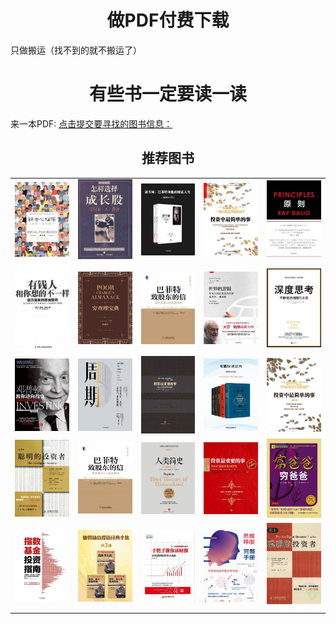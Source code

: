 # <center>做PDF付费下载</center>

只做搬运（找不到的就不搬运了）

# <center>有些书一定要读一读</center>

来一本PDF:
<a href='https://wenjuan.feishu.cn/m?t=sn5peeO0CbLi-wm81'>点击提交要寻找的图书信息：</a> 



## <center>推荐图书</center>

|                                                              |                                                              |                                                              |                                                              |                                                              |
| ------------------------------------------------------------ | ------------------------------------------------------------ | ------------------------------------------------------------ | ------------------------------------------------------------ | ------------------------------------------------------------ |
| ![00b1b0fb81d088d20c1dbe6414c1ac97](assets/00b1b0fb81d088d20c1dbe6414c1ac97.jpeg) | ![1aafc36faff7c186a53349206ae9163a](assets/1aafc36faff7c186a53349206ae9163a.jpeg) | ![3e22a4835c12d44aee77cc32ec202360](assets/3e22a4835c12d44aee77cc32ec202360.jpeg) | ![6c57d329427388414c390284a3c00ebe](assets/6c57d329427388414c390284a3c00ebe.jpeg) | ![8b28a2487e38464109aed36737458c72](assets/8b28a2487e38464109aed36737458c72.jpeg) |
| ![9f5c83f96d7509dcab48b0f069333250](assets/9f5c83f96d7509dcab48b0f069333250.jpeg) | ![18d521986a6d7cdaf4a01a7d3e889d32](assets/18d521986a6d7cdaf4a01a7d3e889d32.jpeg) | ![34b930eef098d26fb46db45ab84c1829](assets/34b930eef098d26fb46db45ab84c1829.jpeg) | ![34e714bdfa5d3829eab5f08392f6c2d6](assets/34e714bdfa5d3829eab5f08392f6c2d6.jpeg) | ![86e95088e2c56a3528fcbbfa32ad708e](assets/86e95088e2c56a3528fcbbfa32ad708e.jpeg) |
| ![96b3e217df2d127e9acf53a987c9cf3a](assets/96b3e217df2d127e9acf53a987c9cf3a.jpeg) | ![0465c7f9e08207bde76112155d873388](assets/0465c7f9e08207bde76112155d873388.jpeg) | ![648b5342c4ff9f5fa2186e825e152705](assets/648b5342c4ff9f5fa2186e825e152705.jpeg) | ![8453b1a10fca43906b634a70678d628f](assets/8453b1a10fca43906b634a70678d628f.jpeg) | ![19761e5bbf8cbfafbdff46272db62747](assets/19761e5bbf8cbfafbdff46272db62747.jpeg) |
| ![62179a7af7b597b523cdbef5e39a545b](assets/62179a7af7b597b523cdbef5e39a545b.jpeg) | ![a2dc4310634873bb9e50cdc900466050](assets/a2dc4310634873bb9e50cdc900466050.jpeg) | ![a166bd6a2d70459a72a65614f25d06ad](assets/a166bd6a2d70459a72a65614f25d06ad.jpeg) | ![aea17f4cdb16d00e258aa5592a8b2272](assets/aea17f4cdb16d00e258aa5592a8b2272.jpeg) | ![be91465dff3b80ffb3a350dd1d20132b](assets/be91465dff3b80ffb3a350dd1d20132b.jpeg) |
| ![cb5d14a662ed90eb59b3f53d1f277cd8](assets/cb5d14a662ed90eb59b3f53d1f277cd8.jpeg) | ![cb8d607c829584f00071a9226baec985](assets/cb8d607c829584f00071a9226baec985.jpeg) | ![d3814714668dd88e0bdb8ba85e3ea5b8](assets/d3814714668dd88e0bdb8ba85e3ea5b8.jpeg) | ![df897aa58f377764f8a5762b6d5b4415](assets/df897aa58f377764f8a5762b6d5b4415.jpeg) | ![fb5f54d594fc68732f1071ed5ece786e](assets/fb5f54d594fc68732f1071ed5ece786e.jpeg) |
